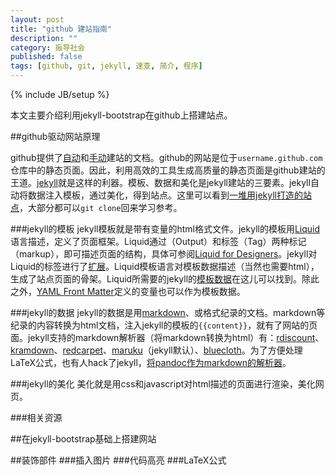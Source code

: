 ```yaml
---
layout: post
title: "github 建站指南"
description: ""
category: 振导社会
published: false
tags: [github, git, jekyll, 速查, 简介, 程序]
---
```

{% include JB/setup %}

本文主要介绍利用jekyll-bootstrap在github上搭建站点。

##github驱动网站原理

github提供了[自动](https://help.github.com/articles/creating-pages-with-the-automatic-generator)和[手动](https://help.github.com/articles/creating-project-pages-manually)建站的文档。github的网站是位于`username.github.com`仓库中的静态页面。因此，利用高效的工具生成高质量的静态页面是github建站的王道。[jekyll](http://jekyllrb.com/)就是这样的利器。模板、数据和美化是jekyll建站的三要素。jekyll自动将数据注入模板，通过美化，得到站点。这里可以看到[一堆用jekyll打造的站点](https://github.com/mojombo/jekyll/wiki/Sites)，大部分都可以`git clone`回来学习参考。

###jekyll的模板
jekyll模板就是带有变量的html格式文件。jekyll的模板用[Liquid](http://liquidmarkup.org/)语言描述，定义了页面框架。Liquid通过（Output）和标签（Tag）两种标记（markup），即可描述页面的结构，具体可参阅[Liquid for Designers](https://github.com/Shopify/liquid/wiki/Liquid-for-Designers)。jekyll对Liquid的标签进行了[扩展](https://github.com/mojombo/jekyll/wiki/Liquid-Extensions)。Liquid模板语言对模板数据描述（当然也需要html），生成了站点页面的骨架。Liquid所需要的jekyll的[模板数据](https://github.com/mojombo/jekyll/wiki/template-data)在这儿可以找到。除此之外，[YAML Front Matter](https://github.com/mojombo/jekyll/wiki/YAML-Front-Matter)定义的变量也可以作为模板数据。

###jekyll的数据
jekyll的数据是用[markdown]()、[]()或[]()格式纪录的文档。markdown等纪录的内容转换为html文档，注入jekyll的模板的`{{content}}`，就有了网站的页面。jekyll支持的markdown解析器（将markdown转换为html）有：[rdiscount](https://github.com/rtomayko/rdiscount/)、[kramdown](http://kramdown.rubyforge.org/)、[redcarpet](https://github.com/tanoku/redcarpet/)、[maruku](http://maruku.rubyforge.org/)（jekyll默认）、[bluecloth](http://deveiate.org/projects/BlueCloth/)。为了方便处理LaTeX公式，也有人hack了jekyll，[将pandoc作为markdown的解析器](http://yangzetian.github.com/2012/04/15/jekyll-pandoc/)。

###jekyll的美化
美化就是用css和javascript对html描述的页面进行渲染，美化网页。

###相关资源

##在jekyll-bootstrap基础上搭建网站

##装饰部件
###插入图片
###代码高亮
###LaTeX公式

